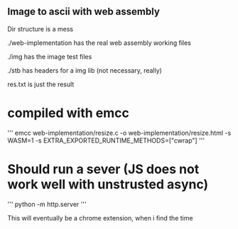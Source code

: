 ## Image to ascii with web assembly

Dir structure is a mess

./web-implementation has the real web assembly working files

./img has the image test files

./stb has headers for a img lib (not necessary, really)

res.txt is just the result

# compiled with emcc

'''
emcc web-implementation/resize.c -o web-implementation/resize.html -s WASM=1 -s EXTRA_EXPORTED_RUNTIME_METHODS=["cwrap"]
'''

# Should run a sever (JS does not work well with unstrusted async)

'''
python -m http.server
'''

This will eventually be a chrome extension, when i find the time
